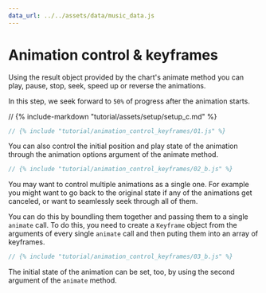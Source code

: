 ```yaml
---
data_url: ../../assets/data/music_data.js
---
```


# Animation control & keyframes

Using the result object provided by the chart's animate method you can play,
pause, stop, seek, speed up or reverse the animations.

In this step, we seek forward to `50%` of progress after the animation starts.

<div id="tutorial_01"></div>

// {% include-markdown "tutorial/assets/setup/setup_c.md" %}

```javascript
// {% include "tutorial/animation_control_keyframes/01.js" %}
```

You can also control the initial position and play state of the animation
through the animation options argument of the animate method.

<div id="tutorial_02"></div>

```javascript
// {% include "tutorial/animation_control_keyframes/02_b.js" %}
```

You may want to control multiple animations as a single one. For example you
might want to go back to the original state if any of the animations get
canceled, or want to seamlessly seek through all of them.

You can do this by boundling them together and passing them to a single
`animate` call. To do this, you need to create a `Keyframe` object from the
arguments of every single `animate` call and then puting them into an array of
keyframes.

<div id="tutorial_03"></div>

```javascript
// {% include "tutorial/animation_control_keyframes/03_b.js" %}
```

The initial state of the animation can be set, too, by using the second argument
of the `animate` method.

<script src="../assets/snippet.js" config="../animation_control_keyframes/config.js"></script>
